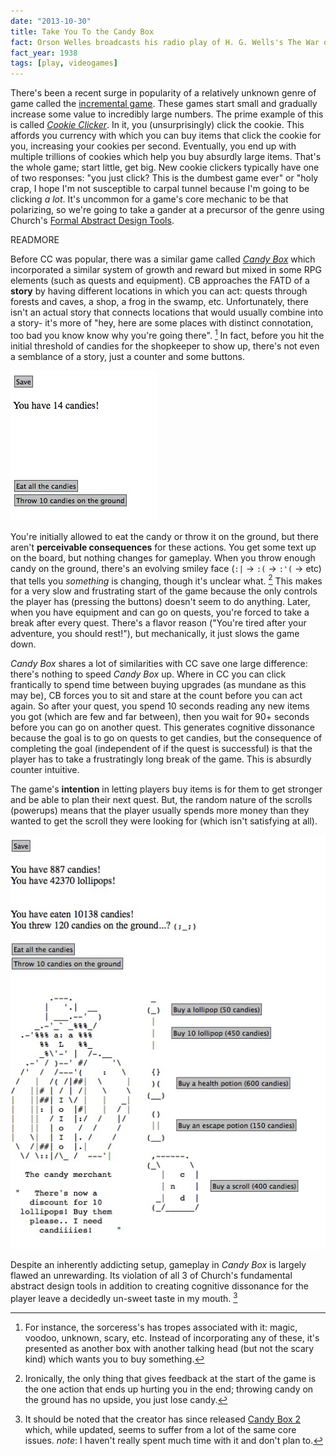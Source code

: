 ```yaml
---
date: "2013-10-30"
title: Take You To the Candy Box
fact: Orson Welles broadcasts his radio play of H. G. Wells's The War of the Worlds, causing anxiety in some of the audience in the United States.
fact_year: 1938
tags: [play, videogames]
---
```


There's been a recent surge in popularity of a relatively unknown genre of game called the [incremental game](https://www.reddit.com/r/inrementalgames). These games start small and gradually increase some value to incredibly large numbers. The prime example of this is called [_Cookie Clicker_](http://orteil.dashnet.org/cookieclicker). In it, you (unsurprisingly) click the cookie. This affords you currency with which you can buy items that click the cookie for you, increasing your cookies per second. Eventually, you end up with multiple trillions of cookies which help you buy absurdly large items. That's the whole game; start little, get big. New cookie clickers typically have one of two responses: "you just click? This is the dumbest game ever" or "holy crap, I hope I'm not susceptible to carpal tunnel because I'm going to be clicking _a lot_. It's uncommon for a game's core mechanic to be that polarizing, so we're going to take a gander at a precursor of the genre using Church's [Formal Abstract Design Tools](http://www.gamasutra.com/view/feature/131764/formal_abstract_design_tools.php).

READMORE

Before CC was popular, there was a similar game called [_Candy Box_](http://candies.aniwey.net/index.php) which incorporated a similar system of growth and reward but mixed in some RPG elements (such as quests and equipment). CB approaches the FATD of a **story** by having different locations in which you can act: quests through forests and caves, a shop, a frog in the swamp, etc. Unfortunately, there isn't an actual story that connects locations that would usually combine into a story- it's more of "hey, here are some places with distinct connotation, too bad you know know why you're going there". [^1] In fact, before you hit the initial threshold of candies for the shopkeeper to show up, there's not even a semblance of a story, just a counter and some buttons.

![basic UI](./images/basic-ui.jpg)

You're initially allowed to eat the candy or throw it on the ground, but there aren't **perceivable consequences** for these actions. You get some text up on the board, but nothing changes for gameplay. When you throw enough candy on the ground, there's an evolving smiley face (`:|` -> `:(` -> `:'(` -> etc) that tells you _something_ is changing, though it's unclear what. [^2] This makes for a very slow and frustrating start of the game because the only controls the player has (pressing the buttons) doesn't seem to do anything. Later, when you have equipment and can go on quests, you're forced to take a break after every quest. There's a flavor reason ("You're tired after your adventure, you should rest!"), but mechanically, it just slows the game down.

_Candy Box_ shares a lot of similarities with CC save one large difference: there's nothing to speed _Candy Box_ up. Where in CC you can click frantically to spend time between buying upgrades (as mundane as this may be), CB forces you to sit and stare at the count before you can act again. So after your quest, you spend 10 seconds reading any new items you got (which are few and far between), then you wait for 90+ seconds before you can go on another quest. This generates cognitive dissonance because the goal is to go on quests to get candies, but the consequence of completing the goal (independent of if the quest is successful) is that the player has to take a frustratingly long break of the game. This is absurdly counter intuitive.

The game's **intention** in letting players buy items is for them to get stronger and be able to plan their next quest. But, the random nature of the scrolls (powerups) means that the player usually spends more money than they wanted to get the scroll they were looking for (which isn't satisfying at all).

![full character](./images/full-character.jpg)

Despite an inherently addicting setup, gameplay in _Candy Box_ is largely flawed an unrewarding. Its violation of all 3 of Church's fundamental abstract design tools in addition to creating cognitive dissonance for the player leave a decidedly un-sweet taste in my mouth. [^3]

[^1]: For instance, the sorceress's has tropes associated with it: magic, voodoo, unknown, scary, etc. Instead of incorporating any of these, it's presented as another box with another talking head (but not the scary kind) which wants you to buy something.
[^2]: Ironically, the only thing that gives feedback at the start of the game is the one action that ends up hurting you in the end; throwing candy on the ground has no upside, you just lose candy.
[^3]: It should be noted that the creator has since released [Candy Box 2](http://candybox2.net) which, while updated, seems to suffer from a lot of the same core issues. _note_: I haven't really spent much time with it and don't plan to.
